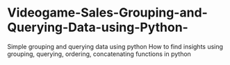 # Videogame-Sales-Grouping-and-Querying-Data-using-Python-
Simple grouping and querying data using python
How to find insights using grouping, querying, ordering, concatenating functions in python
